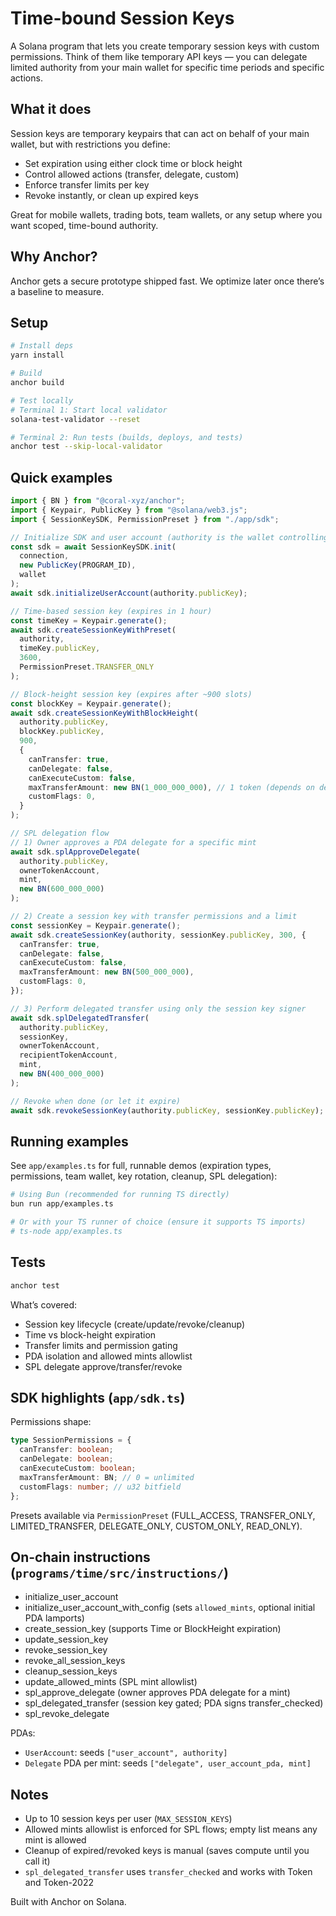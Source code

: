# Time-bound Session Keys

A Solana program that lets you create temporary session keys with custom permissions. Think of them like temporary API keys — you can delegate limited authority from your main wallet for specific time periods and specific actions.

## What it does

Session keys are temporary keypairs that can act on behalf of your main wallet, but with restrictions you define:

- Set expiration using either clock time or block height
- Control allowed actions (transfer, delegate, custom)
- Enforce transfer limits per key
- Revoke instantly, or clean up expired keys

Great for mobile wallets, trading bots, team wallets, or any setup where you want scoped, time-bound authority.

## Why Anchor?

Anchor gets a secure prototype shipped fast. We optimize later once there’s a baseline to measure.

## Setup

```bash
# Install deps
yarn install

# Build
anchor build

# Test locally
# Terminal 1: Start local validator
solana-test-validator --reset

# Terminal 2: Run tests (builds, deploys, and tests)
anchor test --skip-local-validator
```

## Quick examples

```typescript
import { BN } from "@coral-xyz/anchor";
import { Keypair, PublicKey } from "@solana/web3.js";
import { SessionKeySDK, PermissionPreset } from "./app/sdk";

// Initialize SDK and user account (authority is the wallet controlling the user account PDA)
const sdk = await SessionKeySDK.init(
  connection,
  new PublicKey(PROGRAM_ID),
  wallet
);
await sdk.initializeUserAccount(authority.publicKey);

// Time-based session key (expires in 1 hour)
const timeKey = Keypair.generate();
await sdk.createSessionKeyWithPreset(
  authority,
  timeKey.publicKey,
  3600,
  PermissionPreset.TRANSFER_ONLY
);

// Block-height session key (expires after ~900 slots)
const blockKey = Keypair.generate();
await sdk.createSessionKeyWithBlockHeight(
  authority.publicKey,
  blockKey.publicKey,
  900,
  {
    canTransfer: true,
    canDelegate: false,
    canExecuteCustom: false,
    maxTransferAmount: new BN(1_000_000_000), // 1 token (depends on decimals)
    customFlags: 0,
  }
);

// SPL delegation flow
// 1) Owner approves a PDA delegate for a specific mint
await sdk.splApproveDelegate(
  authority.publicKey,
  ownerTokenAccount,
  mint,
  new BN(600_000_000)
);

// 2) Create a session key with transfer permissions and a limit
const sessionKey = Keypair.generate();
await sdk.createSessionKey(authority, sessionKey.publicKey, 300, {
  canTransfer: true,
  canDelegate: false,
  canExecuteCustom: false,
  maxTransferAmount: new BN(500_000_000),
  customFlags: 0,
});

// 3) Perform delegated transfer using only the session key signer
await sdk.splDelegatedTransfer(
  authority.publicKey,
  sessionKey,
  ownerTokenAccount,
  recipientTokenAccount,
  mint,
  new BN(400_000_000)
);

// Revoke when done (or let it expire)
await sdk.revokeSessionKey(authority.publicKey, sessionKey.publicKey);
```

## Running examples

See `app/examples.ts` for full, runnable demos (expiration types, permissions, team wallet, key rotation, cleanup, SPL delegation):

```bash
# Using Bun (recommended for running TS directly)
bun run app/examples.ts

# Or with your TS runner of choice (ensure it supports TS imports)
# ts-node app/examples.ts
```

## Tests

```bash
anchor test
```

What’s covered:

- Session key lifecycle (create/update/revoke/cleanup)
- Time vs block-height expiration
- Transfer limits and permission gating
- PDA isolation and allowed mints allowlist
- SPL delegate approve/transfer/revoke

## SDK highlights (`app/sdk.ts`)

Permissions shape:

```typescript
type SessionPermissions = {
  canTransfer: boolean;
  canDelegate: boolean;
  canExecuteCustom: boolean;
  maxTransferAmount: BN; // 0 = unlimited
  customFlags: number; // u32 bitfield
};
```

Presets available via `PermissionPreset` (FULL_ACCESS, TRANSFER_ONLY, LIMITED_TRANSFER, DELEGATE_ONLY, CUSTOM_ONLY, READ_ONLY).

## On-chain instructions (`programs/time/src/instructions/`)

- initialize_user_account
- initialize_user_account_with_config (sets `allowed_mints`, optional initial PDA lamports)
- create_session_key (supports Time or BlockHeight expiration)
- update_session_key
- revoke_session_key
- revoke_all_session_keys
- cleanup_session_keys
- update_allowed_mints (SPL mint allowlist)
- spl_approve_delegate (owner approves PDA delegate for a mint)
- spl_delegated_transfer (session key gated; PDA signs transfer_checked)
- spl_revoke_delegate

PDAs:

- `UserAccount`: seeds `["user_account", authority]`
- `Delegate` PDA per mint: seeds `["delegate", user_account_pda, mint]`

## Notes

- Up to 10 session keys per user (`MAX_SESSION_KEYS`)
- Allowed mints allowlist is enforced for SPL flows; empty list means any mint is allowed
- Cleanup of expired/revoked keys is manual (saves compute until you call it)
- `spl_delegated_transfer` uses `transfer_checked` and works with Token and Token-2022

Built with Anchor on Solana.
